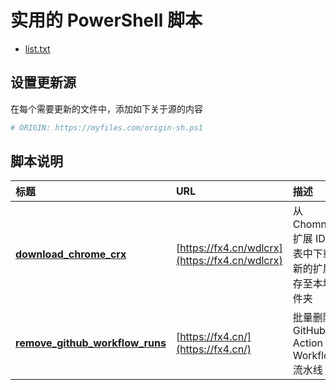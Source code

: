 # 实用的 PowerShell 脚本


- [list.txt](list.txt)

## 设置更新源

在每个需要更新的文件中，添加如下关于源的内容

```bash
# ORIGIN: https://myfiles.com/origin-sh.ps1
```

## 脚本说明

| **标题** | **URL** | **描述** |
|:---|:---|:---|
| [**download_chrome_crx**](./download_chrome_crx.ps1) | [https://fx4.cn/wdlcrx](https://fx4.cn/wdlcrx) | 从 Chomne 扩展 ID 列表中下载最新的扩展保存至本地文件夹 |
| [**remove_github_workflow_runs**](./remove_github_workflow_runs.ps1) | [https://fx4.cn/](https://fx4.cn/) | 批量删除 GitHub Action Workflows 流水线 |
